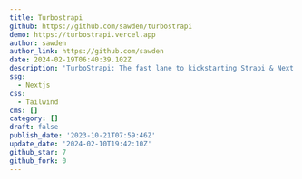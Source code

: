 ```yaml
---
title: Turbostrapi
github: https://github.com/sawden/turbostrapi
demo: https://turbostrapi.vercel.app
author: sawden
author_link: https://github.com/sawden
date: 2024-02-19T06:40:39.102Z
description: 'TurboStrapi: The fast lane to kickstarting Strapi & Next.js projects.'
ssg:
  - Nextjs
css:
  - Tailwind
cms: []
category: []
draft: false
publish_date: '2023-10-21T07:59:46Z'
update_date: '2024-02-10T19:42:10Z'
github_star: 7
github_fork: 0
---
```

